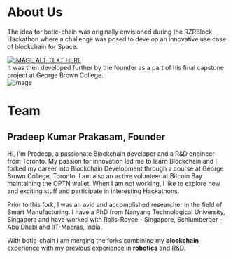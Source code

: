 # About Us

The idea for botic-chain was originally envisioned during the RZRBlock Hackathon where a challenge was posed to develop an innovative use case of blockchain for Space. <br>

[![IMAGE ALT TEXT HERE](https://img.youtube.com/vi/S3O7ODoi8O0/0.jpg)](https://www.youtube.com/watch?v=S3O7ODoi8O0)<br>
It was then developed further by the founder as a part of his final capstone project at George Brown College.<br>
![image](https://user-images.githubusercontent.com/45354395/116000572-d6243b00-a5be-11eb-9045-ccd66cae9ef0.png)


# Team

## Pradeep Kumar Prakasam, Founder

Hi, I'm Pradeep, a passionate Blockchain developer and a R&D engineer from Toronto. My passion for innovation led me to learn Blockchain and I forked my career into Blockchain Development through a course at George Brown College, Toronto. I am also an active volunteer at Bitcoin Bay maintaining the OPTN wallet. When I am not working, I like to explore new and exciting stuff and participate in interesting Hackathons.

Prior to this fork, I was an avid and accomplished researcher in the field of Smart Manufacturing. I have a PhD from Nanyang Technological University, Singapore and have worked with Rolls-Royce - Singapore, Schlumberger - Abu Dhabi and IIT-Madras, India.

With botic-chain I am merging the forks combining my **blockchain** experience with my previous experience in **robotics** and R&D.
